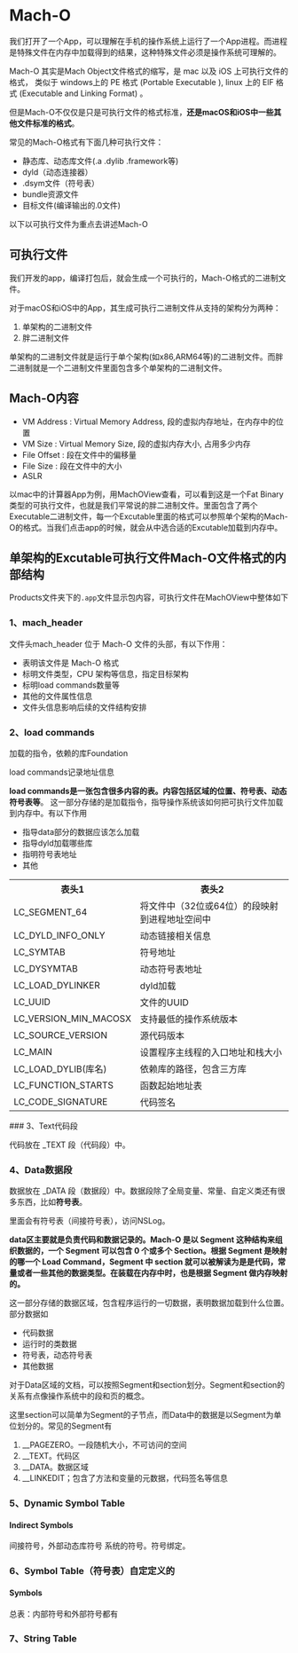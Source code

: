 # Mach-O

我们打开了一个App，可以理解在手机的操作系统上运行了一个App进程。而进程是特殊文件在内存中加载得到的结果，这种特殊文件必须是操作系统可理解的。

Mach-O 其实是Mach Object文件格式的缩写，是 mac 以及 iOS 上可执行文件的格式， 类似于 windows上的 PE 格式 (Portable Executable ), linux 上的 ElF 格式 (Executable and Linking Format) 。

但是Mach-O不仅仅是只是可执行文件的格式标准，**还是macOS和iOS中一些其他文件标准的格式**。

常见的Mach-O格式有下面几种可执行文件： 

- 静态库、动态库文件(.a .dylib .framework等)
- dyld（动态连接器）
- .dsym文件（符号表）
- bundle资源文件
- 目标文件(编译输出的.0文件)

以下以可执行文件为重点去讲述Mach-O

## 可执行文件

我们开发的app，编译打包后，就会生成一个可执行的，Mach-O格式的二进制文件。

对于macOS和iOS中的App，其生成可执行二进制文件从支持的架构分为两种：

1. 单架构的二进制文件
2. 胖二进制文件

单架构的二进制文件就是运行于单个架构(如x86,ARM64等)的二进制文件。而胖二进制就是一个二进制文件里面包含多个单架构的二进制文件。

## Mach-O内容

- VM Address : Virtual Memory Address, 段的虚拟内存地址，在内存中的位置 
- VM Size : Virtual Memory Size, 段的虚拟内存大小, 占用多少内存 
- File Offset : 段在文件中的偏移量 
- File Size : 段在文件中的大小 
- ASLR

以mac中的计算器App为例，用MachOView查看，可以看到这是一个Fat Binary类型的可执行文件，也就是我们平常说的胖二进制文件。里面包含了两个Executable二进制文件，每一个Excutable里面的格式可以参照单个架构的Mach-O的格式。当我们点击app的时候，就会从中选合适的Excutable加载到内存中。

## 单架构的Excutable可执行文件Mach-O文件格式的内部结构

Products文件夹下的`.app`文件显示包内容，可执行文件在MachOView中整体如下

### 1、mach_header

文件头mach_header 位于 Mach-O 文件的头部，有以下作用：

- 表明该文件是 Mach-O 格式
- 标明文件类型，CPU 架构等信息，指定目标架构
- 标明load commands数量等
- 其他的文件属性信息
- 文件头信息影响后续的文件结构安排 

### 2、load commands

加载的指令，依赖的库Foundation

load commands记录地址信息

**load commands是一张包含很多内容的表。内容包括区域的位置、符号表、动态符号表等**。 这一部分存储的是加载指令，指导操作系统该如何把可执行文件加载到内存中。有以下作用

- 指导data部分的数据应该怎么加载
- 指导dyld加载哪些库
- 指明符号表地址
- 其他

<table> 
  <tr><th>表头1</th><th>表头2</th></tr>
    <tr><td>LC_SEGMENT_64</td><td>将文件中（32位或64位）的段映射到进程地址空间中</td></tr>
    <tr><td>LC_DYLD_INFO_ONLY</td><td>动态链接相关信息</td></tr>
    <tr><td>LC_SYMTAB</td> <td>符号地址</td></tr>
    <tr><td>LC_DYSYMTAB</td> <td>动态符号表地址</td></tr>
    <tr><td>LC_LOAD_DYLINKER</td> <td>dyld加载</td></tr>
    <tr><td>LC_UUID</td> <td>文件的UUID</td></tr>
    <tr><td>LC_VERSION_MIN_MACOSX</td> <td>支持最低的操作系统版本</td></tr>
    <tr><td>LC_SOURCE_VERSION</td> <td>源代码版本</td></tr>
    <tr><td>LC_MAIN</td> <td>设置程序主线程的入口地址和栈大小</td></tr>
    <tr><td>LC_LOAD_DYLIB(库名)</td> <td>依赖库的路径，包含三方库</td></tr>
    <tr><td>LC_FUNCTION_STARTS</td> <td>函数起始地址表</td></tr>
    <tr><td>LC_CODE_SIGNATURE</td> <td>代码签名</td></tr>
</table>
### 3、Text代码段

代码放在 _TEXT 段（代码段）中。

### 4、Data数据段

数据放在 _DATA 段（数据段）中。数据段除了全局变量、常量、自定义类还有很多东西，比如**符号表**。

里面会有符号表（间接符号表），访问NSLog。

**data区主要就是负责代码和数据记录的。Mach-O 是以 Segment 这种结构来组织数据的，一个 Segment 可以包含 0 个或多个 Section。根据 Segment 是映射的哪一个 Load Command，Segment 中 section 就可以被解读为是是代码，常量或者一些其他的数据类型。在装载在内存中时，也是根据 Segment 做内存映射的。** 

这一部分存储的数据区域，包含程序运行的一切数据，表明数据加载到什么位置。部分数据如

- 代码数据
- 运行时的类数据
- 符号表，动态符号表
- 其他数据

对于Data区域的文档，可以按照Segment和section划分。Segment和section的关系有点像操作系统中的段和页的概念。

这里section可以简单为Segment的子节点，而Data中的数据是以Segment为单位划分的。常见的Segment有

1. __PAGEZERO。一段随机大小，不可访问的空间
2. __TEXT。代码区
3. __DATA。数据区域
4. __LINKEDIT；包含了方法和变量的元数据，代码签名等信息

### 5、Dynamic Symbol Table

#### Indirect Symbols

间接符号，外部动态库符号 系统的符号。符号绑定。

### 6、Symbol Table（符号表）自定定义的

#### Symbols

总表：内部符号和外部符号都有

### 7、String Table
